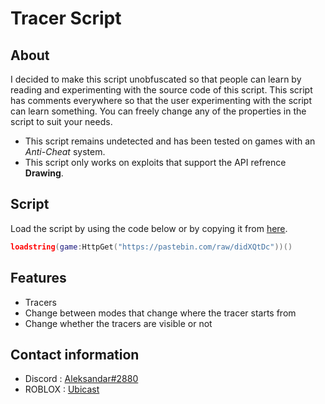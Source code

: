 # Tracer Script

## About

I decided to make this script unobfuscated so that people can learn by reading and experimenting with the source code of this script. This script has comments everywhere so that the user experimenting with the script can learn something. You can freely change any of the properties in the script to suit your needs.

- This script remains undetected and has been tested on games with an *Anti-Cheat* system.
- This script only works on exploits that support the API refrence **Drawing**.

## Script

Load the script by using the code below or by copying it from [here](https://github.com/UbicastDev/Tracers-Script/blob/main/Tracers).
```lua
loadstring(game:HttpGet("https://pastebin.com/raw/didXQtDc"))()
```

## Features

- Tracers
- Change between modes that change where the tracer starts from
- Change whether the tracers are visible or not

## Contact information

- Discord : [Aleksandar#2880](https://discord.com/users/611111398818316309)
- ROBLOX : [Ubicast](https://www.roblox.com/users/330279990/profile)
